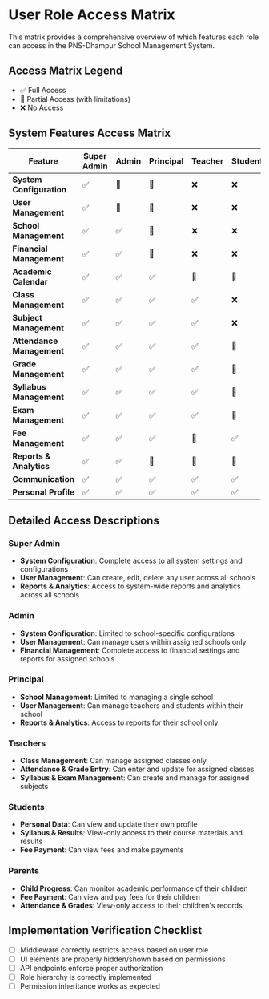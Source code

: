 # User Role Access Matrix

This matrix provides a comprehensive overview of which features each role can access in the PNS-Dhampur School Management System.

## Access Matrix Legend
- ✅ Full Access
- 🔷 Partial Access (with limitations)
- ❌ No Access

## System Features Access Matrix

| Feature | Super Admin | Admin | Principal | Teacher | Student | Parent |
|---------|-------------|-------|-----------|---------|---------|--------|
| **System Configuration** | ✅ | 🔷 | 🔷 | ❌ | ❌ | ❌ |
| **User Management** | ✅ | 🔷 | 🔷 | ❌ | ❌ | ❌ |
| **School Management** | ✅ | ✅ | 🔷 | ❌ | ❌ | ❌ |
| **Financial Management** | ✅ | ✅ | 🔷 | ❌ | ❌ | ❌ |
| **Academic Calendar** | ✅ | ✅ | ✅ | 🔷 | 🔷 | 🔷 |
| **Class Management** | ✅ | ✅ | ✅ | ✅ | ❌ | ❌ |
| **Subject Management** | ✅ | ✅ | ✅ | ✅ | ❌ | ❌ |
| **Attendance Management** | ✅ | ✅ | ✅ | ✅ | 🔷 | 🔷 |
| **Grade Management** | ✅ | ✅ | ✅ | ✅ | 🔷 | 🔷 |
| **Syllabus Management** | ✅ | ✅ | ✅ | ✅ | 🔷 | 🔷 |
| **Exam Management** | ✅ | ✅ | ✅ | ✅ | 🔷 | 🔷 |
| **Fee Management** | ✅ | ✅ | ✅ | 🔷 | ✅ | ✅ |
| **Reports & Analytics** | ✅ | ✅ | 🔷 | 🔷 | 🔷 | 🔷 |
| **Communication** | ✅ | ✅ | ✅ | ✅ | ✅ | ✅ |
| **Personal Profile** | ✅ | ✅ | ✅ | ✅ | ✅ | ✅ |

## Detailed Access Descriptions

### Super Admin
- **System Configuration**: Complete access to all system settings and configurations
- **User Management**: Can create, edit, delete any user across all schools
- **Reports & Analytics**: Access to system-wide reports and analytics across all schools

### Admin
- **System Configuration**: Limited to school-specific configurations
- **User Management**: Can manage users within assigned schools only
- **Financial Management**: Complete access to financial settings and reports for assigned schools

### Principal
- **School Management**: Limited to managing a single school
- **User Management**: Can manage teachers and students within their school
- **Reports & Analytics**: Access to reports for their school only

### Teachers
- **Class Management**: Can manage assigned classes only
- **Attendance & Grade Entry**: Can enter and update for assigned classes
- **Syllabus & Exam Management**: Can create and manage for assigned subjects

### Students
- **Personal Data**: Can view and update their own profile
- **Syllabus & Results**: View-only access to their course materials and results
- **Fee Payment**: Can view fees and make payments

### Parents
- **Child Progress**: Can monitor academic performance of their children
- **Fee Payment**: Can view and pay fees for their children
- **Attendance & Grades**: View-only access to their children's records

## Implementation Verification Checklist

- [ ] Middleware correctly restricts access based on user role
- [ ] UI elements are properly hidden/shown based on permissions
- [ ] API endpoints enforce proper authorization
- [ ] Role hierarchy is correctly implemented
- [ ] Permission inheritance works as expected